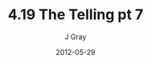 ---
title: '4.19 The Telling pt 7'
alt: 'Mysteries of the Arcana'
date: '2012-05-29'
author: 'J Gray'
artist: 'Gennifer'
chapter: '4 In the Beginnings'
filler: false
---